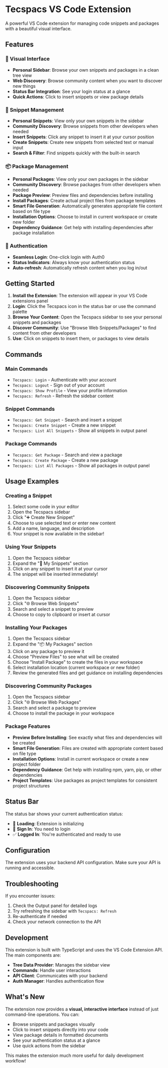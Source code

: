 # Tecspacs VS Code Extension

A powerful VS Code extension for managing code snippets and packages with a beautiful visual interface.

## Features

### 🎯 Visual Interface
- **Personal Sidebar**: Browse your own snippets and packages in a clean tree view
- **Web Discovery**: Browse community content when you want to discover new things
- **Status Bar Integration**: See your login status at a glance
- **Quick Actions**: Click to insert snippets or view package details

### 📝 Snippet Management
- **Personal Snippets**: View only your own snippets in the sidebar
- **Community Discovery**: Browse snippets from other developers when needed
- **Insert Snippets**: Click any snippet to insert it at your cursor position
- **Create Snippets**: Create new snippets from selected text or manual input
- **Search & Filter**: Find snippets quickly with the built-in search

### 📦 Package Management
- **Personal Packages**: View only your own packages in the sidebar
- **Community Discovery**: Browse packages from other developers when needed
- **Package Preview**: Preview files and dependencies before installing
- **Install Packages**: Create actual project files from package templates
- **Smart File Generation**: Automatically generates appropriate file content based on file type
- **Installation Options**: Choose to install in current workspace or create new folder
- **Dependency Guidance**: Get help with installing dependencies after package installation

### 🔐 Authentication
- **Seamless Login**: One-click login with Auth0
- **Status Indicators**: Always know your authentication status
- **Auto-refresh**: Automatically refresh content when you log in/out

## Getting Started

1. **Install the Extension**: The extension will appear in your VS Code extensions panel
2. **Login**: Click the Tecspacs icon in the status bar or use the command palette
3. **Browse Your Content**: Open the Tecspacs sidebar to see your personal snippets and packages
4. **Discover Community**: Use "Browse Web Snippets/Packages" to find content from other developers
5. **Use**: Click on snippets to insert them, or packages to view details

## Commands

### Main Commands
- `Tecspacs: Login` - Authenticate with your account
- `Tecspacs: Logout` - Sign out of your account
- `Tecspacs: Show Profile` - View your profile information
- `Tecspacs: Refresh` - Refresh the sidebar content

### Snippet Commands
- `Tecspacs: Get Snippet` - Search and insert a snippet
- `Tecspacs: Create Snippet` - Create a new snippet
- `Tecspacs: List All Snippets` - Show all snippets in output panel

### Package Commands
- `Tecspacs: Get Package` - Search and view a package
- `Tecspacs: Create Package` - Create a new package
- `Tecspacs: List All Packages` - Show all packages in output panel

## Usage Examples

### Creating a Snippet
1. Select some code in your editor
2. Open the Tecspacs sidebar
3. Click "➕ Create New Snippet"
4. Choose to use selected text or enter new content
5. Add a name, language, and description
6. Your snippet is now available in the sidebar!

### Using Your Snippets
1. Open the Tecspacs sidebar
2. Expand the "📝 My Snippets" section
3. Click on any snippet to insert it at your cursor
4. The snippet will be inserted immediately!

### Discovering Community Snippets
1. Open the Tecspacs sidebar
2. Click "🌐 Browse Web Snippets"
3. Search and select a snippet to preview
4. Choose to copy to clipboard or insert at cursor

### Installing Your Packages
1. Open the Tecspacs sidebar
2. Expand the "📦 My Packages" section
3. Click on any package to preview it
4. Choose "Preview Files" to see what will be created
5. Choose "Install Package" to create the files in your workspace
6. Select installation location (current workspace or new folder)
7. Review the generated files and get guidance on installing dependencies

### Discovering Community Packages
1. Open the Tecspacs sidebar
2. Click "🌐 Browse Web Packages"
3. Search and select a package to preview
4. Choose to install the package in your workspace

### Package Features
- **Preview Before Installing**: See exactly what files and dependencies will be created
- **Smart File Generation**: Files are created with appropriate content based on file type
- **Installation Options**: Install in current workspace or create a new project folder
- **Dependency Guidance**: Get help with installing npm, yarn, pip, or other dependencies
- **Project Templates**: Use packages as project templates for consistent project structures

## Status Bar

The status bar shows your current authentication status:
- 🔄 **Loading**: Extension is initializing
- 🔑 **Sign In**: You need to login
- ✅ **Logged In**: You're authenticated and ready to use

## Configuration

The extension uses your backend API configuration. Make sure your API is running and accessible.

## Troubleshooting

If you encounter issues:
1. Check the Output panel for detailed logs
2. Try refreshing the sidebar with `Tecspacs: Refresh`
3. Re-authenticate if needed
4. Check your network connection to the API

## Development

This extension is built with TypeScript and uses the VS Code Extension API. The main components are:

- **Tree Data Provider**: Manages the sidebar view
- **Commands**: Handle user interactions
- **API Client**: Communicates with your backend
- **Auth Manager**: Handles authentication flow

## What's New

The extension now provides a **visual, interactive interface** instead of just command-line operations. You can:

- Browse snippets and packages visually
- Click to insert snippets directly into your code
- View package details in formatted documents
- See your authentication status at a glance
- Use quick actions from the sidebar

This makes the extension much more useful for daily development workflow! 
